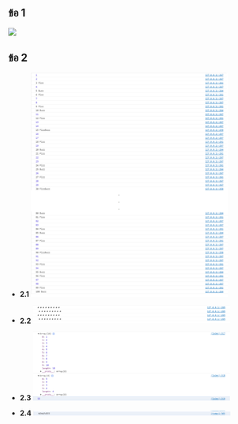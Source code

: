 ## ข้อ 1
<img src="public/img/ex-1.png" width="400"></a></p>

## ข้อ 2

- **2.1**
<img src="public/img/ex-2-1.png" width="400"></a></p>

- **2.2**
<img src="public/img/ex-2-2.png" width="400"></a></p>

- **2.3**
<img src="public/img/ex-2-3.png" width="400"></a></p>

- **2.4**
<img src="public/img/ex-2-4.png" width="400"></a></p>
